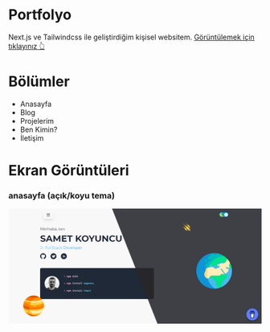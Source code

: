 # Portfolyo
Next.js ve Tailwindcss ile geliştirdiğim kişisel websitem.
[Görüntülemek için tıklayınız 👆](https://sametkoyuncu.netlify.app/)

# Bölümler
- Anasayfa
- Blog
- Projelerim
- Ben Kimin?
- İletişim

# Ekran Görüntüleri
### anasayfa (açık/koyu tema)
![homepage](https://github.com/sametkoyuncu/next-portfolio-sk/blob/main/screenshots/homepage.png?raw=true)
